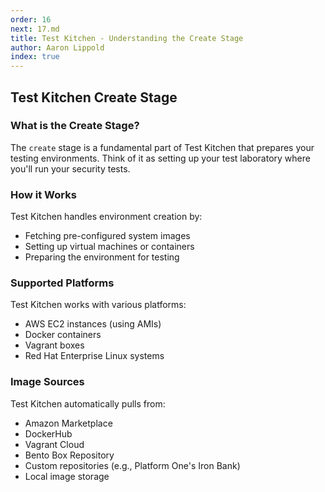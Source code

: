 ```yaml
---
order: 16
next: 17.md
title: Test Kitchen - Understanding the Create Stage
author: Aaron Lippold
index: true
---
```


## Test Kitchen Create Stage

### What is the Create Stage?

The `create` stage is a fundamental part of Test Kitchen that prepares your testing environments. Think of it as setting up your test laboratory where you'll run your security tests.

### How it Works

Test Kitchen handles environment creation by:

- Fetching pre-configured system images
- Setting up virtual machines or containers
- Preparing the environment for testing

### Supported Platforms

Test Kitchen works with various platforms:

- AWS EC2 instances (using AMIs)
- Docker containers
- Vagrant boxes
- Red Hat Enterprise Linux systems

### Image Sources

Test Kitchen automatically pulls from:

- Amazon Marketplace
- DockerHub
- Vagrant Cloud
- Bento Box Repository
- Custom repositories (e.g., Platform One's Iron Bank)
- Local image storage
